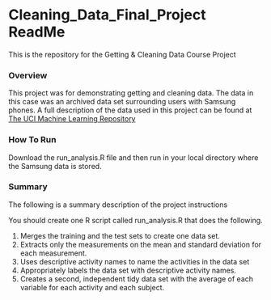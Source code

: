 # Cleaning_Data_Final_Project ReadMe

This is the repository for the Getting & Cleaning Data Course Project

### Overview

This project was for demonstrating getting and cleaning data. The data in this case was an archived data set surrounding users with Samsung phones.
A full description of the data used in this project can be found at [The UCI Machine Learning Repository](http://archive.ics.uci.edu/ml/datasets/Human+Activity+Recognition+Using+Smartphones)

### How To Run

Download the run_analysis.R file and then run in your local directory where the Samsung data is stored.

### Summary

The following is a summary description of the project instructions

You should create one R script called run_analysis.R that does the following. 
1. Merges the training and the test sets to create one data set.
2. Extracts only the measurements on the mean and standard deviation for each measurement. 
3. Uses descriptive activity names to name the activities in the data set
4. Appropriately labels the data set with descriptive activity names. 
5. Creates a second, independent tidy data set with the average of each variable for each activity and each subject. 